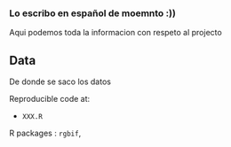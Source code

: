 
### Lo escribo en español de moemnto :))
Aqui podemos toda la informacion con respeto al projecto

## Data
De donde se saco los datos

Reproducible code at:
- <code>XXX.R</code>

R packages : `rgbif`, 
